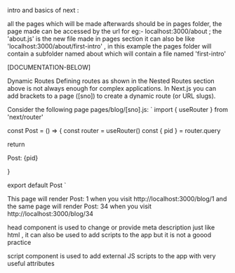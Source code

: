 intro and basics of next :

all the pages which will be made afterwards should be in pages folder, the page made can be accessed by the url for eg:- localhost:3000/about ; the 'about.js' is the new file made in pages section
it can also be like 'localhost:3000/about/first-intro' , in this example the pages folder will contain a subfolder named about which will contain a file named 'first-intro'

[DOCUMENTATION-BELOW]

Dynamic Routes
Defining routes as shown in the Nested Routes section above is not always enough for complex applications. In Next.js you can add brackets to a page ([sno]) to create a dynamic route (or URL slugs).

Consider the following page pages/blog/[sno].js:
`
import { useRouter } from 'next/router'

const Post = () => {
  const router = useRouter()
  const { pid } = router.query

  return <p>Post: {pid}</p>
}

export default Post
`
 

This page will render Post: 1 when you visit http://localhost:3000/blog/1 and the same page will render Post: 34 when you visit http://localhost:3000/blog/34


head component is used to change or provide meta description just like html , it can also be used to add scripts to the app but it is not a goood practice

script component is used to add external JS scripts to the app with very useful attributes

